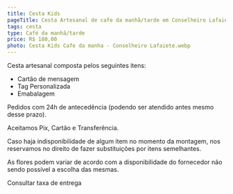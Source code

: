 ```yaml
---
title: Cesta Kids
pageTitle: Cesta Artesanal de cafe da manhã/tarde em Conselheiro Lafaiete MG | Memorare Cestas
tags: cesta
type: Café da manhã/tarde
price: R$ 180,00
photo: Cesta Kids Cafe da manha - Conselheiro Lafaiete.webp
---
```

Cesta artesanal composta pelos seguintes itens:

- Cartão de mensagem
- Tag Personalizada
- Emabalagem


Pedidos com 24h de antecedência (podendo ser atendido antes mesmo desse prazo). 

Aceitamos Pix, Cartão e Transferência. 

Caso haja indisponibilidade de algum item no momento da montagem, nos reservamos no direito de fazer substituições por itens semelhantes. 

As flores podem variar de acordo com a disponibilidade do fornecedor não sendo possível a escolha das mesmas. 

Consultar taxa de entrega